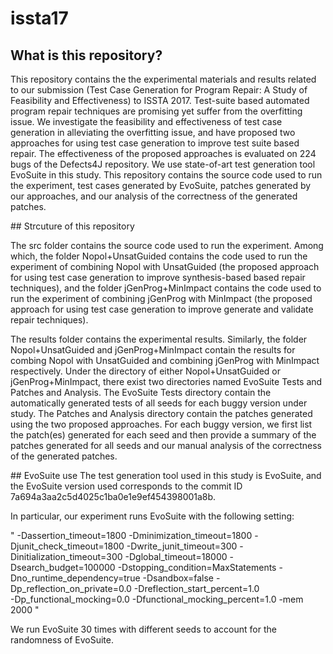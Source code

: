 # issta17

## What is this repository?
This repository contains the the experimental materials and results related to our submission (Test Case Generation for 
Program Repair: A Study of Feasibility and Effectiveness) to ISSTA 2017. Test-suite based automated program repair 
techniques are promising  yet suffer from the overfitting issue. We investigate the feasibility and effectiveness of 
test case generation in alleviating the overfitting issue, and have proposed two approaches for using test case generation
to improve test suite based repair. The effectiveness of the proposed approaches is evaluated on 224 bugs of the Defects4J 
repository. We use state-of-art test generation tool EvoSuite in this study. This repository contains the source code used 
to run the experiment, test cases generated by EvoSuite, patches generated by our approaches, and our analysis of the 
correctness of the generated patches.

## Strcuture of this repository

The src folder contains the source code used to run the experiment. Among which, the folder Nopol+UnsatGuided contains the code used to run the experiment of combining Nopol with UnsatGuided (the proposed approach for using test case generation
to improve synthesis-based based repair techniques), and the folder jGenProg+MinImpact contains the code used to run the experiment of combining jGenProg with MinImpact (the proposed approach for using test case generation to improve generate and validate repair techniques).

The results folder contains the experimental results. Similarly, the folder Nopol+UnsatGuided and jGenProg+MinImpact contain the results for combing Nopol with UnsatGuided and combining jGenProg with MinImpact respectively. Under the directory of either Nopol+UnsatGuided or jGenProg+MinImpact, there exist two directories named EvoSuite Tests and Patches and Analysis. The EvoSuite Tests directory contain the automatically generated tests of all seeds for each buggy version under study. The Patches and Analysis directory contain the patches generated using the two proposed approaches. For each buggy version, we first list the patch(es) generated for each seed and then provide a summary of the patches generated for all seeds and our manual analysis of the correctness of the generated patches.

## EvoSuite use
The test generation tool used in this study is EvoSuite, and the EvoSuite version used corresponds to the commit ID 7a694a3aa2c5d4025c1ba0e1e9ef454398001a8b.

In particular, our experiment runs EvoSuite with the following setting:

" -Dassertion_timeout=1800 -Dminimization_timeout=1800 -Djunit_check_timeout=1800 -Dwrite_junit_timeout=300 
-Dinitialization_timeout=300 -Dglobal_timeout=18000 -Dsearch_budget=100000 -Dstopping_condition=MaxStatements 
-Dno_runtime_dependency=true -Dsandbox=false -Dp_reflection_on_private=0.0 -Dreflection_start_percent=1.0   
-Dp_functional_mocking=0.0 -Dfunctional_mocking_percent=1.0 -mem 2000 "

We run EvoSuite 30 times with different seeds to account for the randomness of EvoSuite.
